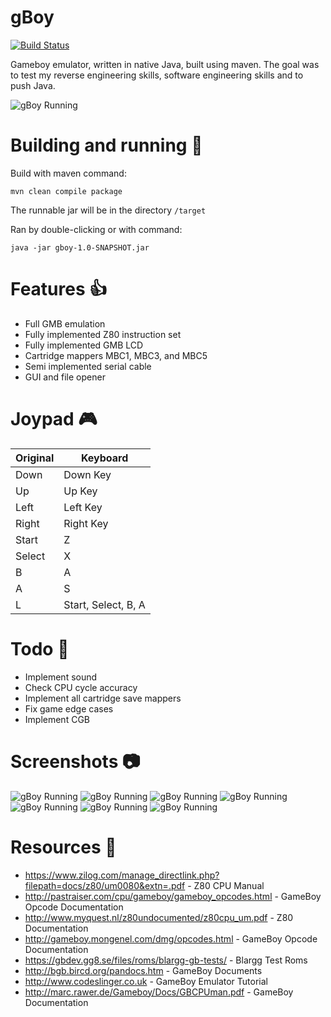 # gBoy

[![Build Status](https://api.travis-ci.org/gregei/gBoy.svg?branch=master&status=passed)](https://travis-ci.org/gregei/gBoy)

Gameboy emulator, written in native Java, built using maven. 
The goal was to test my reverse engineering skills, software engineering skills and to push Java.

![gBoy Running](docs/gb1.PNG)

# Building and running :hammer:
Build with maven command:
```
mvn clean compile package
```
The runnable jar will be in the directory `/target`

Ran by double-clicking or with command:
```
java -jar gboy-1.0-SNAPSHOT.jar
```

# Features :thumbsup:
- Full GMB emulation
- Fully implemented Z80 instruction set
- Fully implemented GMB LCD
- Cartridge mappers MBC1, MBC3, and MBC5
- Semi implemented serial cable
- GUI and file opener

# Joypad :video_game:
| Original | Keyboard |
|----------|---------------------|
| Down     |  Down Key           |
| Up       | Up Key              |
| Left     | Left Key            |
| Right    | Right Key           |
| Start    | Z                   |
| Select   | X                   |
| B        | A                   |
| A        | S                   |
| L        | Start, Select, B, A | 


# Todo :date:
- Implement sound
- Check CPU cycle accuracy
- Implement all cartridge save mappers
- Fix game edge cases
- Implement CGB

# Screenshots :camera:
![gBoy Running](docs/gb2.PNG)
![gBoy Running](docs/gb3.PNG)
![gBoy Running](docs/gb5.PNG)
![gBoy Running](docs/gb6.PNG)
![gBoy Running](docs/gb7.PNG)
![gBoy Running](docs/gb8.PNG)
![gBoy Running](docs/gb9.PNG)

# Resources :book:
- https://www.zilog.com/manage_directlink.php?filepath=docs/z80/um0080&extn=.pdf - Z80 CPU Manual
- http://pastraiser.com/cpu/gameboy/gameboy_opcodes.html - GameBoy Opcode Documentation
- http://www.myquest.nl/z80undocumented/z80cpu_um.pdf - Z80 Documentation
- http://gameboy.mongenel.com/dmg/opcodes.html - GameBoy Opcode Documentation
- https://gbdev.gg8.se/files/roms/blargg-gb-tests/ - Blargg Test Roms
- http://bgb.bircd.org/pandocs.htm - GameBoy Documents
- http://www.codeslinger.co.uk - GameBoy Emulator Tutorial
- http://marc.rawer.de/Gameboy/Docs/GBCPUman.pdf - GameBoy Documentation
